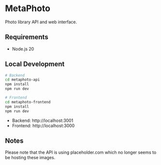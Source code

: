 # MetaPhoto

Photo library API and web interface.

## Requirements

- Node.js 20

## Local Development

```bash
# Backend
cd metaphoto-api
npm install
npm run dev

# Frontend  
cd metaphoto-frontend
npm install
npm run dev
```

- Backend: http://localhost:3001
- Frontend: http://localhost:3000

## Notes

Please note that the API is using placeholder.com which no longer seems to be hosting these images.